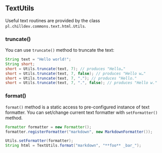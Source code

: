 <!---
# This file is part of the ChillDev-Commons.
#
# @license http://mit-license.org/ The MIT license
# @copyright 2016 © by Rafał Wrzeszcz - Wrzasq.pl.
-->

## TextUtils

Useful text routines are provided by the class `pl.chilldev.commons.text.html.Utils`.

### truncate()

You can use `truncate()` method to truncate the text:

```java
String text = "Hello world!";
String short;
short = Utils.truncate(text, 7); // produces "Hello…"
short = Utils.truncate(text, 7, false); // produces "Hello w…"
short = Utils.truncate(text, 7, "."); // produces "Hello."
short = Utils.truncate(text, 7, ".", false); // produces "Hello w."
```

### format()

`format()` method is a static access to pre-configured instance of text formatter. You can set/change current text formatter with `setFormatter()` method.

```java
Formatter formatter = new Formatter();
formatter.registerFormatter("markdown", new MarkdownFormatter());

Utils.setFormatter(formatter);
String html = TextUtils.format("markdown", "**foo** _bar_");
```

